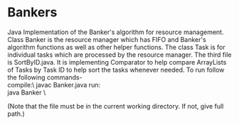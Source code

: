 # Bankers
Java Implementation of the Banker's algorithm for resource management. Class Banker is the resource manager which has FIFO and Banker's algorithm functions as well as other helper functions. The class Task is for individual tasks which are processed by the resource manager. The third file is SortByID.java. It is implementing Comparator to help compare ArrayLists of Tasks by Task ID to help sort the tasks whenever needed. To run follow the following commands-\
compile:\ javac Banker.java
run:\
java Banker <filename>\
  
(Note that the file must be in the current working directory. If not, give full
path.)
